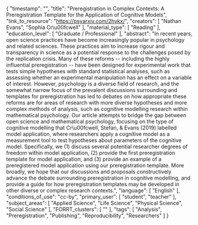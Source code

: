 {
    "timestamp": "",
    "title": "Preregistration in Complex Contexts: A Preregistration Template for the Application of Cognitive Models",
    "link_to_resource": "https://psyarxiv.com/2hykx/",
    "creators": [
        "Nathan Evans",
        "Sophia Cr\u00fcwell"
    ],
    "material_type": [
        "Reading"
    ],
    "education_level": [
        "Graduate / Professional"
    ],
    "abstract": "In recent years, open science practices have become increasingly popular in psychology and related sciences. These practices aim to increase rigour and transparency in science as a potential response to the challenges posed by the replication crisis. Many of these reforms -- including the highly influential preregistration -- have been designed for experimental work that tests simple hypotheses with standard statistical analyses, such as assessing whether an experimental manipulation has an effect on a variable of interest. However, psychology is a diverse field of research, and the somewhat narrow focus of the prevalent discussions surrounding and templates for preregistration has led to debates on how appropriate these reforms are for areas of research with more diverse hypotheses and more complex methods of analysis, such as cognitive modelling research within mathematical psychology. Our article attempts to bridge the gap between open science and mathematical psychology, focusing on the type of cognitive modelling that Cr\u00fcwell, Stefan, & Evans (2019) labelled model application, where researchers apply a cognitive model as a measurement tool to test hypotheses about parameters of the cognitive model. Specifically, we (1) discuss several potential researcher degrees of freedom within model application, (2) provide the first preregistration template for model application, and (3) provide an example of a preregistered model application using our preregistration template. More broadly, we hope that our discussions and proposals constructively advance the debate surrounding preregistration in cognitive modelling, and provide a guide for how preregistration templates may be developed in other diverse or complex research contexts.",
    "language": [
        "English"
    ],
    "conditions_of_use": "cc-by",
    "primary_user": [
        "student",
        "teacher"
    ],
    "subject_areas": [
        "Applied Science",
        "Life Science",
        "Physical Science",
        "Social Science"
    ],
    "FORRT_clusters": [
        ""
    ],
    "tags": [
        "Analysis",
        "Preregistration",
        "Publishing",
        "Reproducibility",
        "Researchers"
    ]
}